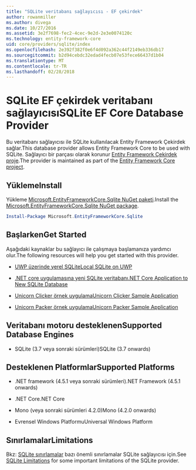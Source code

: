 ```yaml
---
title: "SQLite veritabanı sağlayıcısı - EF çekirdek"
author: rowanmiller
ms.author: divega
ms.date: 10/27/2016
ms.assetid: 3e2f7698-fec2-4cec-9e2d-2e3e0074120c
ms.technology: entity-framework-core
uid: core/providers/sqlite/index
ms.openlocfilehash: 2e392f382f0e6f4d092a362c44f2149eb336db17
ms.sourcegitcommit: b2d94cebdc32edad4fecb07e53fece66437d1b04
ms.translationtype: MT
ms.contentlocale: tr-TR
ms.lasthandoff: 02/28/2018
---
```

# <a name="sqlite-ef-core-database-provider"></a><span data-ttu-id="8866f-102">SQLite EF çekirdek veritabanı sağlayıcısı</span><span class="sxs-lookup"><span data-stu-id="8866f-102">SQLite EF Core Database Provider</span></span>

<span data-ttu-id="8866f-103">Bu veritabanı sağlayıcısı ile SQLite kullanılacak Entity Framework Çekirdek sağlar.</span><span class="sxs-lookup"><span data-stu-id="8866f-103">This database provider allows Entity Framework Core to be used with SQLite.</span></span> <span data-ttu-id="8866f-104">Sağlayıcı bir parçası olarak korunur [Entity Framework Çekirdek proje](https://github.com/aspnet/EntityFrameworkCore).</span><span class="sxs-lookup"><span data-stu-id="8866f-104">The provider is maintained as part of the [Entity Framework Core project](https://github.com/aspnet/EntityFrameworkCore).</span></span>

## <a name="install"></a><span data-ttu-id="8866f-105">Yükleme</span><span class="sxs-lookup"><span data-stu-id="8866f-105">Install</span></span>

<span data-ttu-id="8866f-106">Yükleme [Microsoft.EntityFrameworkCore.Sqlite NuGet paketi](https://www.nuget.org/packages/Microsoft.EntityFrameworkCore.Sqlite/).</span><span class="sxs-lookup"><span data-stu-id="8866f-106">Install the [Microsoft.EntityFrameworkCore.Sqlite NuGet package](https://www.nuget.org/packages/Microsoft.EntityFrameworkCore.Sqlite/).</span></span>

``` powershell
Install-Package Microsoft.EntityFrameworkCore.Sqlite
```

## <a name="get-started"></a><span data-ttu-id="8866f-107">Başlarken</span><span class="sxs-lookup"><span data-stu-id="8866f-107">Get Started</span></span>

<span data-ttu-id="8866f-108">Aşağıdaki kaynaklar bu sağlayıcı ile çalışmaya başlamanıza yardımcı olur.</span><span class="sxs-lookup"><span data-stu-id="8866f-108">The following resources will help you get started with this provider.</span></span>
* [<span data-ttu-id="8866f-109">UWP üzerinde yerel SQLite</span><span class="sxs-lookup"><span data-stu-id="8866f-109">Local SQLite on UWP</span></span>](../../get-started/uwp/getting-started.md)

* [<span data-ttu-id="8866f-110">.NET core uygulamasına yeni SQLite veritabanı</span><span class="sxs-lookup"><span data-stu-id="8866f-110">.NET Core Application to New SQLite Database</span></span>](../../get-started/netcore/new-db-sqlite.md)

* [<span data-ttu-id="8866f-111">Unicorn Clicker örnek uygulama</span><span class="sxs-lookup"><span data-stu-id="8866f-111">Unicorn Clicker Sample Application</span></span>](https://github.com/rowanmiller/UnicornStore/tree/master/UnicornClicker/UWP)

* [<span data-ttu-id="8866f-112">Unicorn Packer örnek uygulama</span><span class="sxs-lookup"><span data-stu-id="8866f-112">Unicorn Packer Sample Application</span></span>](https://github.com/rowanmiller/UnicornStore/tree/master/UnicornPacker)

## <a name="supported-database-engines"></a><span data-ttu-id="8866f-113">Veritabanı motoru desteklenen</span><span class="sxs-lookup"><span data-stu-id="8866f-113">Supported Database Engines</span></span>

* <span data-ttu-id="8866f-114">SQLite (3.7 veya sonraki sürümleri)</span><span class="sxs-lookup"><span data-stu-id="8866f-114">SQLite (3.7 onwards)</span></span>

## <a name="supported-platforms"></a><span data-ttu-id="8866f-115">Desteklenen Platformlar</span><span class="sxs-lookup"><span data-stu-id="8866f-115">Supported Platforms</span></span>

* <span data-ttu-id="8866f-116">.NET framework (4.5.1 veya sonraki sürümleri)</span><span class="sxs-lookup"><span data-stu-id="8866f-116">.NET Framework (4.5.1 onwards)</span></span>

* <span data-ttu-id="8866f-117">.NET Core</span><span class="sxs-lookup"><span data-stu-id="8866f-117">.NET Core</span></span>

* <span data-ttu-id="8866f-118">Mono (veya sonraki sürümleri 4.2.0)</span><span class="sxs-lookup"><span data-stu-id="8866f-118">Mono (4.2.0 onwards)</span></span>

* <span data-ttu-id="8866f-119">Evrensel Windows Platformu</span><span class="sxs-lookup"><span data-stu-id="8866f-119">Universal Windows Platform</span></span>

## <a name="limitations"></a><span data-ttu-id="8866f-120">Sınırlamalar</span><span class="sxs-lookup"><span data-stu-id="8866f-120">Limitations</span></span>

<span data-ttu-id="8866f-121">Bkz: [SQLite sınırlamalar](limitations.md) bazı önemli sınırlamalar SQLite sağlayıcısı için.</span><span class="sxs-lookup"><span data-stu-id="8866f-121">See [SQLite Limitations](limitations.md) for some important limitations of the SQLite provider.</span></span>
